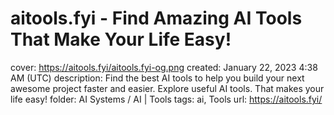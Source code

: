 # aitools.fyi - Find Amazing AI Tools That Make Your Life Easy!

cover: https://aitools.fyi/aitools.fyi-og.png
created: January 22, 2023 4:38 AM (UTC)
description: Find the best AI tools to help you build your next awesome project faster and easier. Explore useful AI tools. That makes your life easy!
folder: AI Systems / AI | Tools
tags: ai, Tools
url: https://aitools.fyi/